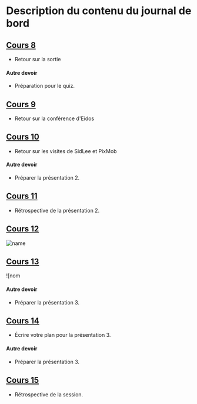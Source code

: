 #  Description du contenu du journal de bord
## [Cours 8](cours_08.md) 
* Retour sur la sortie

#### Autre devoir
* Préparation pour le quiz. 

## [Cours 9](cours_09.md) 
* Retour sur la conférence d'Eidos

## [Cours 10](cours_10.md) 
* Retour sur les visites de SidLee et PixMob

#### Autre devoir
* Préparer la présentation 2. 

## [Cours 11](cours_11.md) 
* Rétrospective de la présentation 2.

## [Cours 12](cours_12.md) 
![name](https://github.com/Flora0510/Journal_de_Bord_semaines_8_15/blob/main/Images/brainstorm.png)

## [Cours 13](cours_13.md) 
![nom

#### Autre devoir
* Préparer la présentation 3. 

## [Cours 14](cours_14.md)
* Écrire votre plan pour la présentation 3. 

#### Autre devoir
* Préparer la présentation 3. 

## [Cours 15](cours_15.md)
* Rétrospective de la session. 
